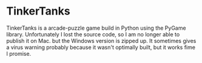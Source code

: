 # TinkerTanks
TinkerTanks is a arcade-puzzle game build in Python using the PyGame library. Unfortunately I lost the source code, so I am no longer able to publish it on Mac. but the Windows version is zipped up. It sometimes gives a virus warning probably because it wasn't optimally built, but it works fime I promise.